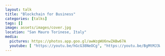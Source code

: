 ```yaml
---
layout: talk
title: "Blockchain for Business"
categories: [talks]
tags: []
image: assets/images/cover.jpg
location: "San Mauro Torinese, Italy"
media:
  pictures: https://photos.app.goo.gl/awWzgWU6nwZABw67A
  youtube: [ "https://youtu.be/hGcG38NeOCg", "https://youtu.be/BgMtMJ3WAus" ]
---
```

